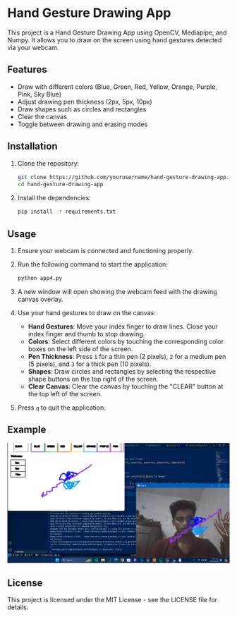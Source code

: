 # Hand Gesture Drawing App

This project is a Hand Gesture Drawing App using OpenCV, Mediapipe, and Numpy. It allows you to draw on the screen using hand gestures detected via your webcam.

## Features

- Draw with different colors (Blue, Green, Red, Yellow, Orange, Purple, Pink, Sky Blue)
- Adjust drawing pen thickness (2px, 5px, 10px)
- Draw shapes such as circles and rectangles
- Clear the canvas
- Toggle between drawing and erasing modes

## Installation

1. Clone the repository:
    ```bash
    git clone https://github.com/yourusername/hand-gesture-drawing-app.git
    cd hand-gesture-drawing-app
    ```

2. Install the dependencies:
    ```bash
    pip install -r requirements.txt
    ```

## Usage

1. Ensure your webcam is connected and functioning properly.
2. Run the following command to start the application:
    ```bash
    python app4.py
    ```
3. A new window will open showing the webcam feed with the drawing canvas overlay.
4. Use your hand gestures to draw on the canvas:
   - **Hand Gestures**: Move your index finger to draw lines. Close your index finger and thumb to stop drawing.
   - **Colors**: Select different colors by touching the corresponding color boxes on the left side of the screen.
   - **Pen Thickness**: Press `1` for a thin pen (2 pixels), `2` for a medium pen (5 pixels), and `3` for a thick pen (10 pixels).
   - **Shapes**: Draw circles and rectangles by selecting the respective shape buttons on the top right of the screen.
   - **Clear Canvas**: Clear the canvas by touching the "CLEAR" button at the top left of the screen.

5. Press `q` to quit the application.

## Example

![Hand Gesture Drawing App](https://github.com/Raufjatoi/Hand-Gesture-Drawing-App/blob/main/Screenshot%202024-06-25%20080234.png)

## License

This project is licensed under the MIT License - see the LICENSE file for details.
